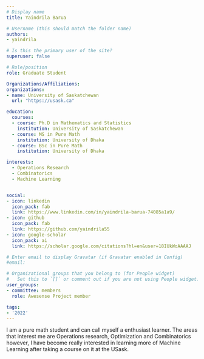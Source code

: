 ```yaml
---
# Display name
title: Yaindrila Barua

# Username (this should match the folder name)
authors:
- yaindrila

# Is this the primary user of the site?
superuser: false

# Role/position
role: Graduate Student

Organizations/Affiliations:
organizations:
- name: University of Saskatchewan
  url: "https://usask.ca"

education:
  courses:
  - course: Ph.D in Mathematics and Statistics
    institution: University of Saskatchewan
  - course: MS in Pure Math
    institution: University of Dhaka
  - course: BSc in Pure Math
    institution: University of Dhaka

interests:
  - Operations Research
  - Combinatorics
  - Machine Learning 


social:
- icon: linkedin
  icon_pack: fab
  link: https://www.linkedin.com/in/yaindrila-barua-74085a1a9/
- icon: github
  icon_pack: fab
  link: https://github.com/yaindrila55
- icon: google-scholar
  icon_pack: ai
  link: https://scholar.google.com/citations?hl=en&user=18IUkWoAAAAJ

# Enter email to display Gravatar (if Gravatar enabled in Config)
#email:

# Organizational groups that you belong to (for People widget)
#   Set this to `[]` or comment out if you are not using People widget.
user_groups:
- committee: members
  role: Awesense Project member

tags:
- '2022'
---
```

I am a pure math student and can call myself a enthusiast learner. The areas
that interest me are Operations research, Optimization and Combinatorics
however, I have become really interested in learning more of Machine Learning
after taking a course on it at the USask.
